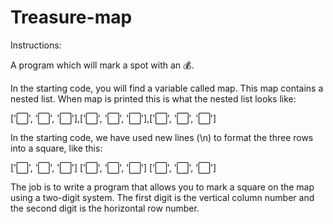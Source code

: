 # Treasure-map

Instructions:

A program which will mark a spot with an 💰.

In the starting code, you will find a variable called map.
This map contains a nested list.
When map is printed this is what the nested list looks like:

['⬜️', '⬜️', '⬜️'],['⬜️', '⬜️', '⬜️'],['⬜️', '⬜️', '⬜️']

In the starting code, we have used new lines (\n) to format the three rows into a square, like this:

['⬜️', '⬜️', '⬜️']
['⬜️', '⬜️', '⬜️']
['⬜️', '⬜️', '⬜️']

The job is to write a program that allows you to mark a square on the map using a two-digit system. The first digit is the vertical column number and the second digit is the horizontal row number. 
